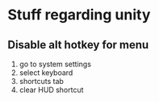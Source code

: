 # Stuff regarding unity
## Disable alt hotkey for menu
  1. go to system settings
  2. select keyboard
  3. shortcuts tab
  4. clear HUD shortcut
